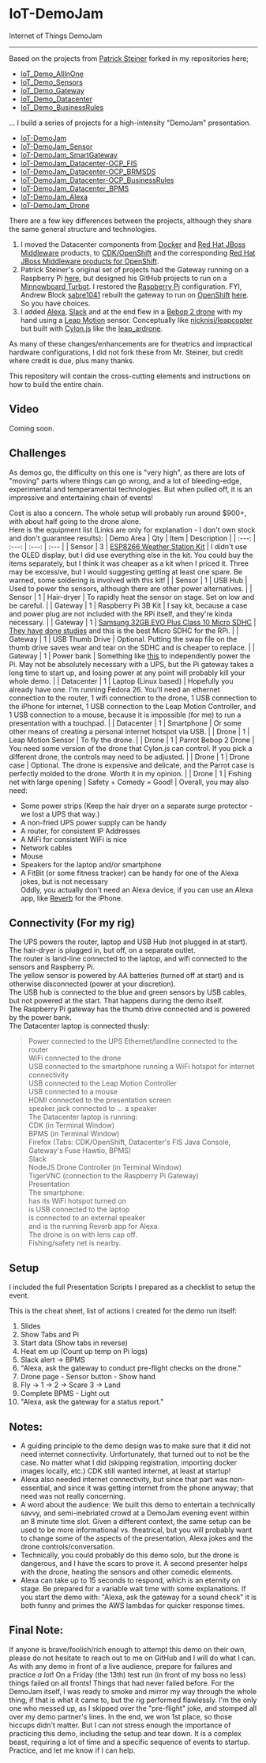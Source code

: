 # IoT-DemoJam
Internet of Things DemoJam

---
Based on the projects from [Patrick Steiner](https://github.com/PatrickSteiner) forked in my repositories here;  
- [IoT_Demo_AllInOne](https://github.com/MichaelFitzurka/IoT_Demo_AllInOne)  
- [IoT_Demo_Sensors](https://github.com/MichaelFitzurka/IoT_Demo_Sensors)  
- [IoT_Demo_Gateway](https://github.com/MichaelFitzurka/IoT_Demo_Gateway)  
- [IoT_Demo_Datacenter](https://github.com/MichaelFitzurka/IoT_Demo_Datacenter)  
- [IoT_Demo_BusinessRules](https://github.com/MichaelFitzurka/IoT_Demo_BusinessRules)

... I build a series of projects for a high-intensity "DemoJam" presentation.  
- [IoT-DemoJam](https://github.com/MichaelFitzurka/IoT-DemoJam)  
- [IoT-DemoJam_Sensor](https://github.com/MichaelFitzurka/IoT-DemoJam_Sensor)  
- [IoT-DemoJam_SmartGateway](https://github.com/MichaelFitzurka/IoT-DemoJam_SmartGateway)  
- [IoT-DemoJam_Datacenter-OCP_FIS](https://github.com/MichaelFitzurka/IoT-DemoJam_Datacenter-OCP_FIS)  
- [IoT-DemoJam_Datacenter-OCP_BRMSDS](https://github.com/MichaelFitzurka/IoT-DemoJam_Datacenter-OCP_BRMSDS)  
- [IoT-DemoJam_Datacenter-OCP_BusinessRules](https://github.com/MichaelFitzurka/IoT-DemoJam_Datacenter-OCP_BusinessRules)  
- [IoT-DemoJam_Datacenter_BPMS](https://github.com/MichaelFitzurka/IoT-DemoJam_Datacenter_BPMS)  
- [IoT-DemoJam_Alexa](https://github.com/MichaelFitzurka/IoT-DemoJam_Alexa)  
- [IoT-DemoJam_Drone](https://github.com/MichaelFitzurka/IoT-DemoJam_Drone)

There are a few key differences between the projects, although they share the same general structure and technologies.  
1) I moved the Datacenter components from [Docker](https://www.docker.com/) and [Red Hat JBoss Middleware](https://www.redhat.com/en/technologies/jboss-middleware) products, to [CDK/OpenShift](https://developers.redhat.com/products/cdk/overview/) and the corresponding [Red Hat JBoss Middleware products for OpenShift](https://www.openshift.com/container-platform/middleware-services.html).
2) Patrick Steiner's original set of projects had the Gateway running on a Raspberry Pi [here](http://www.opensourcerers.org/author/psteiner/), but designed his GitHub projects to run on a [Minnowboard Turbot](https://minnowboard.org/).  I restored the [Raspberry Pi](https://www.raspberrypi.org/) configuration.  FYI, Andrew Block [sabre1041](https://github.com/sabre1041) rebuilt the gateway to run on [OpenShift](https://www.openshift.com/) [here](https://github.com/sabre1041/iot-ocp).  So you have choices.
3) I added [Alexa](https://developer.amazon.com/alexa), [Slack](https://slack.com/) and at the end flew in a [Bebop 2 drone](https://www.parrot.com/us/drones/parrot-bebop-2) with my hand using a [Leap Motion](https://www.leapmotion.com/) sensor.  Conceptually like [nicknisi/leapcopter](https://github.com/nicknisi/leapcopter) but built with [Cylon.js](https://cylonjs.com/) like the [leap_ardrone](https://cylonjs.com/documentation/examples/cylon/js/leap_ardrone/).

As many of these changes/enhancements are for theatrics and impractical hardware configurations, I did not fork these from Mr. Steiner, but credit where credit is due, plus many thanks.

This repository will contain the cross-cutting elements and instructions on how to build the entire chain.

## Video
Coming soon.

## Challenges
As demos go, the difficulty on this one is "very high", as there are lots of "moving" parts where things can go wrong, and a lot of bleeding-edge, experimental and temperamental technologies.  But when pulled off, it is an impressive and entertaining chain of events!

Cost is also a concern.  The whole setup will probably run around $900+, with about half going to the drone alone.  
Here is the equipment list (Links are only for explanation - I don't own stock and don't guarantee results):
| Demo Area | Qty | Item | Description |
| :---: | :---: | :---: | :--- |
| Sensor | 3 | [ESP8266 Weather Station Kit](http://www.diymalls.com/esp8266?product_id=73) | I didn't use the OLED display, but I did use everything else in the kit.  You could buy the items separately, but I think it was cheaper as a kit when I priced it.  Three may be excessive, but I would suggesting getting at least one spare.  Be warned, some soldering is involved with this kit! |
| Sensor | 1 | USB Hub | Used to power the sensors, although there are other power alternatives. |
| Sensor | 1 | Hair-dryer | To rapidly heat the sensor on stage.  Set on low and be careful. |
| Gateway | 1 | Raspberry Pi 3B Kit | I say kit, because a case and power plug are not included with the RPi itself, and they're kinda necessary. |
| Gateway | 1 | [Samsung 32GB EVO Plus Class 10 Micro SDHC](https://www.amazon.com/gp/product/B00WR4IJBE/ref=oh_aui_detailpage_o01_s02?ie=UTF8&psc=1) | [They have done studies](https://www.geek.com/chips/a-geek-tests-12-micro-sd-cards-with-a-raspberry-pi-to-find-the-fastest-1641182/) and this is the best Micro SDHC for the RPi. |
| Gateway | 1 | USB Thumb Drive | Optional.  Putting the swap file on the thumb drive saves wear and tear on the SDHC and is cheaper to replace. |
| Gateway | 1 | Power bank | Something like [this](http://www.microcenter.com/product/447878/10,400mAH_USB_Power_Bank) to independently power the Pi.  May not be absolutely necessary with a UPS, but the Pi gateway takes a long time to start up, and losing power at any point will probably kill your whole demo. |
| Datacenter | 1 | Laptop (Linux based) | Hopefully you already have one.  I'm running Fedora 26.  You'll need an ethernet connection to the router, 1 wifi connection to the drone, 1 USB connection to the iPhone for internet, 1 USB connection to the Leap Motion Controller, and 1 USB connection to a mouse, because it is impossible (for me) to run a presentation with a touchpad. |
| Datacenter | 1 | Smartphone | Or some other means of creating a personal internet hotspot via USB. |
| Drone | 1 | Leap Motion Sensor | To fly the drone. |
| Drone | 1 | Parrot Bebop 2 Drone | You need some version of the drone that Cylon.js can control.  If you pick a different drone, the controls may need to be adjusted. |
| Drone | 1 | Drone case | Optional.  The drone is expensive and delicate, and the Parrot case is perfectly molded to the drone.  Worth it in my opinion. |
| Drone | 1 | Fishing net with large opening | Safety + Comedy = Good! |
Overall, you may also need:  
- Some power strips (Keep the hair dryer on a separate surge protector - we lost a UPS that way.)  
- A non-fried UPS power supply can be handy  
- A router, for consistent IP Addresses  
- A MiFi for consistent WiFi is nice  
- Network cables  
- Mouse  
- Speakers for the laptop and/or smartphone  
- A FitBit (or some fitness tracker) can be handy for one of the Alexa jokes, but is not necessary  
Oddly, you actually don't need an Alexa device, if you can use an Alexa app, like [Reverb](https://itunes.apple.com/us/app/reverb-for-amazon-alexa/id1144695621?mt=8) for the iPhone.

## Connectivity (For my rig)
The UPS powers the router, laptop and USB Hub (not plugged in at start).  
The hair-dryer is plugged in, but off, on a separate outlet.  
The router is land-line connected to the laptop, and wifi connected to the sensors and Raspberry Pi.  
The yellow sensor is powered by AA batteries (turned off at start) and is otherwise disconnected (power at your discretion).  
The USB hub is connected to the blue and green sensors by USB cables, but not powered at the start.  That happens during the demo itself.  
The Raspberry Pi gateway has the thumb drive connected and is powered by the power bank.  
The Datacenter laptop is connected thusly:  
> Power connected to the UPS
> Ethernet/landline connected to the router  
> WiFi connected to the drone  
> USB connected to the smartphone running a WiFi hotspot for internet connectivity  
> USB connected to the Leap Motion Controller  
> USB connected to a mouse  
> HDMI connected to the presentation screen  
> speaker jack connected to ... a speaker  
The Datacenter laptop is running:  
> CDK (in Terminal Window)  
> BPMS (in Terminal Window)  
> Firefox (Tabs: CDK/OpenShift, Datacenter's FIS Java Console, Gateway's Fuse Hawtio, BPMS)  
> Slack  
> NodeJS Drone Controller (in Terminal Window)  
> TigerVNC (connection to the Raspberry Pi Gateway)  
> Presentation  
The smartphone:  
> has its WiFi hotspot turned on  
> is USB connected to the laptop  
> is connected to an external speaker  
> and is the running Reverb app for Alexa.  
The drone is on with lens cap off.  
Fishing/safety net is nearby.

## Setup
I included the full Presentation Scripts I prepared as a checklist to setup the event.

This is the cheat sheet, list of actions I created for the demo run itself:  
1) Slides
2) Show Tabs and Pi
3) Start data (Show tabs in reverse)
4) Heat em up (Count up temp on Pi logs)
5) Slack alert -> BPMS
6) "Alexa, ask the gateway to conduct pre-flight checks on the drone."
7) Drone page - Sensor button - Show hand
8) Fly -> 1 -> 2 -> Scare 3 -> Land
9) Complete BPMS - Light out
10) "Alexa, ask the gateway for a status report."

## Notes:
- A guiding principle to the demo design was to make sure that it did not need internet connectivity.  Unfortunately, that turned out to not be the case.  No matter what I did (skipping registration, importing docker images locally, etc.) CDK still wanted internet, at least at startup!  
- Alexa also needed internet connectivity, but since that part was non-essential, and since it was getting internet from the phone  anyway; that need was not really concerning.  
- A word about the audience:  We built this demo to entertain a technically savvy, and semi-inebriated crowd at a DemoJam evening event within an 8 minute time slot.  Given a different context, the same setup can be used to be more informational vs. theatrical, but you will probably want to change some of the aspects of the presentation, Alexa jokes and the drone controls/conversation.
- Technically, you could probably do this demo solo, but the drone is dangerous, and I have the scars to prove it.  A second presenter helps with the drone, heating the sensors and other comedic elements.
- Alexa can take up to 15 seconds to respond, which is an eternity on stage.  Be prepared for a variable wait time with some explanations.  If you start the demo with: "Alexa, ask the gateway for a sound check" it is both funny and primes the AWS lambdas for quicker response times.

## Final Note:
If anyone is brave/foolish/rich enough to attempt this demo on their own, please do not hesitate to reach out to me on GitHub and I will do what I can.  As with any demo in front of a live audience, prepare for failures and practice *a lot*!  On a Friday (the 13th) test run (in front of my boss no less) things failed on all fronts!  Things that had never failed before.  For the DemoJam itself, I was ready to smoke and mirror my way through the whole thing, if that is what it came to, but the rig performed flawlessly.  I'm the only one who messed up, as I skipped over the "pre-flight" joke, and stomped all over my demo partner's lines.  In the end, we won 1st place, so those hiccups didn't matter.  But I can not stress enough the importance of practicing this demo, including the setup and tear down.  It is a complex beast, requiring a lot of time and a specific sequence of events to startup.  Practice, and let me know if I can help.